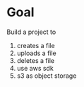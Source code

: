 # Goal

Build a project to
1. creates a file
2. uploads a file 
3. deletes a file
4. use aws sdk
5. s3 as object storage